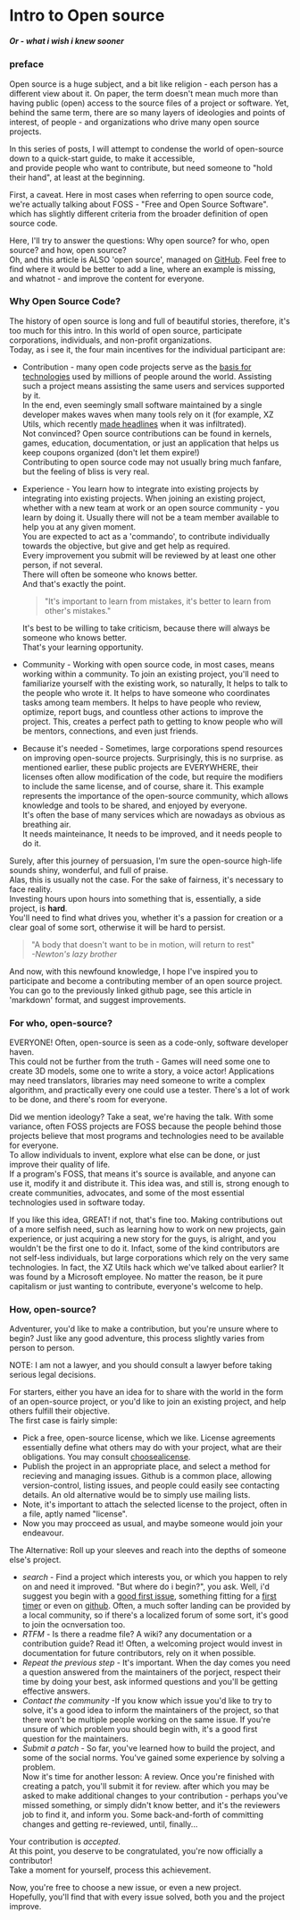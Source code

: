 # Intro to Open source
##### Or - what i wish i knew sooner

### preface
Open source is a huge subject, and a bit like religion - each person has a different view about it.
On paper, the term doesn't mean much more than having public (open) access to the source files of a project or software.
Yet, behind the same term, there are so many layers of ideologies and points of interest, of people - and organizations who drive many open source projects.

In this series of posts, I will attempt to condense the world of open-source down to a quick-start guide, to make it accessible,  
and provide people who want to contribute, but need someone to "hold their hand", at least at the beginning.

First, a caveat. Here in most cases when referring to open source code, we're actually talking about FOSS - "Free and Open Source Software".  
which has slightly different criteria from the broader definition of open source code.

Here, I'll try to answer the questions: Why open source? for who, open source? and how, open source?  
Oh, and this article is ALSO 'open source', managed on [GitHub](https://github.com/animus-vox/posts/blob/main/post-intro-to-foss-eng.md).
Feel free to find where it would be better to add a line, where an example is missing, and whatnot - and improve the content for everyone.

### Why Open Source Code?
The history of open source is long and full of beautiful stories, therefore, it's too much for this intro.
In this world of open source, participate corporations, individuals, and non-profit organizations.  
Today, as i see it, the four main incentives for the individual participant are:

- Contribution - many open code projects serve as the [basis for technologies](https://xkcd.com/2347/) used by millions of people around the world.
  Assisting such a project means assisting the same users and services supported by it.  
  In the end, even seemingly small software maintained by a single developer makes waves when many tools rely on it (for example, XZ Utils, which recently [made headlines](https://boehs.org/node/everything-i-know-about-the-xz-backdoor) when it was infiltrated).  
  Not convinced? Open source contributions can be found in kernels, games, education, documentation, or just an application that helps us keep coupons organized (don't let them expire!)  
  Contributing to open source code may not usually bring much fanfare, but the feeling of bliss is very real.

- Experience - You learn how to integrate into existing projects by integrating into existing projects.
  When joining an existing project, whether with a new team at work or an open source community - you learn by doing it.
  Usually there will not be a team member available to help you at any given moment.  
  You are expected to act as a 'commando', to contribute individually towards the objective, but give and get help as required.  
  Every improvement you submit will be reviewed by at least one other person, if not several.  
  There will often be someone who knows better.  
  And that's exactly the point.  
  > "It's important to learn from mistakes, it's better to learn from other's mistakes."
  
  It's best to be willing to take criticism, because there will always be someone who knows better.  
  That's your learning opportunity.
  
- Community - Working with open source code, in most cases, means working within a community.
  To join an existing project, you'll need to familiarize yourself with the existing work, so naturally,
  It helps to talk to the people who wrote it.
  It helps to have someone who coordinates tasks among team members.
  It helps to have people who review, optimize, report bugs, and countless other actions to improve the project.
  This, creates a perfect path to getting to know people who will be mentors, connections, and even just friends.

- Because it's needed - Sometimes, large corporations spend resources on improving open-source projects.
  Surprisingly, this is no surprise. as mentioned earlier, these public projects are EVERYWHERE, their licenses often allow modification of the code, but require the modifiers to include the same license,
  and of course, share it.
  This example represents the importance of the open-source community, which allows knowledge and tools to be shared, and enjoyed by everyone.  
  It's often the base of many services which are nowadays as obvious as breathing air.  
  It needs mainteinance, It needs to be improved, and it needs people to do it.
  
Surely, after this journey of persuasion, I'm sure the open-source high-life sounds shiny, wonderful, and full of praise.  
Alas, this is usually not the case. For the sake of fairness, it's necessary to face reality.  
Investing hours upon hours into something that is, essentially, a side project, is **hard**.  
You'll need to find what drives you, whether it's a passion for creation or a clear goal of some sort, otherwise it will be hard to persist.  
  > "A body that doesn't want to be in motion, will return to rest"  
  > *-Newton's lazy brother*
  
  And now, with this newfound knowledge, I hope I've inspired you to participate and become a contributing member of an open source project.
  You can go to the previously linked github page, see this article in 'markdown' format, and suggest improvements.

### For who, open-source?
EVERYONE!
Often, open-source is seen as a code-only, software developer haven.  
This could not be further from the truth - Games will need some one to create 3D models, some one to write a story, a voice actor!
Applications may need translators, libraries may need someone to write a complex algorithm, and 
practically every one could use a tester. There's a lot of work to be done, and there's room for everyone.

Did we mention ideology? Take a seat, we're having the talk.
With some variance, often FOSS projects are FOSS because the people behind those projects believe that most programs and technologies need to be available for everyone.  
To allow individuals to invent, explore what else can be done, or just improve their quality of life.  
If a program's FOSS, that means it's source is available, and anyone can use it, modify it and distribute it.
This idea was, and still is, strong enough to create communities, advocates, and some of the most essential technologies used in software today.

If you like this idea, GREAT! if not, that's fine too.
Making contributions out of a more selfish need, such as learning how to work on new projects, gain experience, or just acquiring a new story for the guys, is alright, and you wouldn't be the first one to do it.
Infact, some of the kind contributors are not self-less individuals, but large corporations which rely on the very same technologies. 
In fact, the XZ Utils hack which we've talked about earlier? It was found by a Microsoft employee.
No matter the reason, be it pure capitalism or just wanting to contribute, everyone's welcome to help.

### How, open-source?
Adventurer, you'd like to make a contribution, but you're unsure where to begin?
Just like any good adventure, this process slightly varies from person to person.

NOTE: I am not a lawyer, and you should consult a lawyer before taking serious legal decisions.

For starters, either you have an idea for to share with the world in the form of an open-source project, or you'd like to join an existing project, and help others fulfill their objective.  
The first case is fairly simple:  
- Pick a free, open-source license, which we like.
  License agreements essentially define what others may do with your project, what are their obligations. You may consult [choosealicense](https://choosealicense.com/).
- Publish the project in an appropriate place, and select a method for recieving and managing issues. Github is a common place, allowing version-control, listing issues, and people could easily see contacting details.
  An old alternative would be to simply use mailing lists.
- Note, it's important to attach the selected license to the project, often in a file, aptly named "license".
- Now you may procceed as usual, and maybe someone would join your endeavour.

The Alternative:
Roll up your sleeves and reach into the depths of someone else's project.
- *search* - Find a project which interests you, or which you happen to rely on and need it improved.
  "But where do i begin?", you ask.
  Well, i'd suggest you begin with a [good first issue](https://goodfirstissue.dev/), something fitting for a [first timer](https://www.firsttimersonly.com/) or even on [github](https://github.com/topics/good-first-issue).
  Often, a much softer landing can be provided by a local community, so if there's a localized forum of some sort, it's good to join the ocnversation too.
- *RTFM* - Is there a readme file? A wiki? any documentation or a contribution guide? Read it!
  Often, a welcoming project would invest in documentation for future contributors, rely on it when possible.
- *Repeat the previous step* - It's important. When the day comes you need a question answered from the maintainers of the porject, respect their time by doing your best, ask informed questions and you'll be getting effective answers.
- *Contact the community* -If you know which issue you'd like to try to solve, it's a good idea to inform the maintainers of the project, so that there won't be multiple people working on the same issue. If you're unsure of which problem you should begin with, it's a good first question for the maintainers.
- *Submit a patch* - So far, you've learned how to build the project, and some of the social norms. You've gained some experience by solving a problem.  
Now it's time for another lesson: A review.
Once you're finished with creating a patch, you'll submit it for review.
after which you may be asked to make additional changes to your contribution - perhaps you've missed something, or simply didn't know better, and it's the reviewers job to find it, and inform you.
Some back-and-forth of committing changes and getting re-reviewed, until, finally...

Your contribution is *accepted*.  
At this point, you deserve to be congratulated, you're now officially a contributor!  
Take a moment for yourself, process this achievement.

Now, you're free to choose a new issue, or even a new project.  
Hopefully, you'll find that with every issue solved, both you and the project improve.
